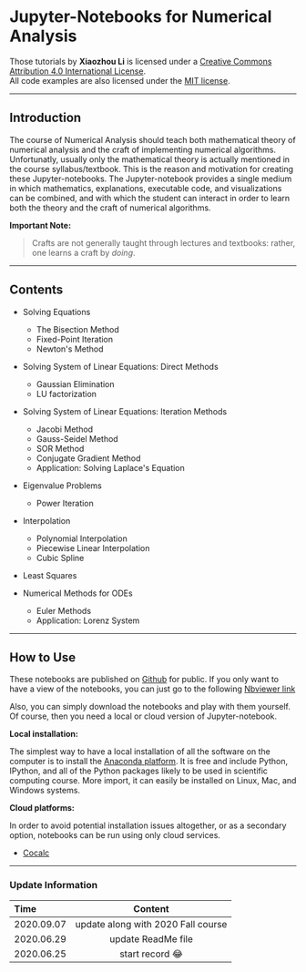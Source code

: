 # Jupyter-Notebooks for Numerical Analysis

Those tutorials by __Xiaozhou Li__ is licensed under a <a rel="license" href="http://creativecommons.org/licenses/by/4.0/">Creative Commons Attribution 4.0 International License</a>.  
All code examples are also licensed under the [MIT license](http://opensource.org/licenses/MIT).



***

## Introduction
The course of Numerical Analysis should teach both mathematical theory of
numerical analysis and the craft of implementing numerical algorithms.
Unfortunatly, usually only the mathematical theory is actually mentioned in the
course syllabus/textbook.  This is the reason and motivation for creating these
Jupyter-notebooks.  The Jupyter-notebook provides a single medium in which
mathematics, explanations, executable code, and visualizations can be combined,
and with which the student can interact in order to learn both the theory and
the craft of numerical algorithms. 

**Important Note:**

> Crafts are not generally taught through lectures and textbooks: rather, one
> learns a craft by _doing_.



***

## Contents

* Solving Equations

  - The Bisection Method
  - Fixed-Point Iteration
  - Newton's Method

* Solving System of Linear Equations: Direct Methods

  - Gaussian Elimination
  - LU factorization

* Solving System of Linear Equations: Iteration Methods

  - Jacobi Method
  - Gauss-Seidel Method
  - SOR Method
  - Conjugate Gradient Method
  - Application: Solving Laplace's Equation

* Eigenvalue Problems

  - Power Iteration

* Interpolation

  - Polynomial Interpolation
  - Piecewise Linear Interpolation
  - Cubic Spline

* Least Squares

* Numerical Methods for ODEs
  - Euler Methods
  - Application: Lorenz System

  

***

## How to Use
These notebooks are published on [Github](https://github.com/xiaozhouli/Jupyter/tree/master/Numerical_Analysis) for public.  If you only want to have
a view of the notebooks, you can just go to the following [Nbviewer link](https://nbviewer.jupyter.org/github/xiaozhouli/Jupyter/tree/master/Numerical_Analysis/)

Also, you can simply download the notebooks and play with them yourself.  Of course, then you need a local or cloud version of Jupyter-notebook.

**Local installation:** 

The simplest way to have a local installation of all the software on the computer is to install the [Anaconda platform](https://www.anaconda.org).  It is free and include Python, IPython, and all of the Python packages likely to be used in scientific computing course.  More import, it can easily be installed on Linux, Mac, and Windows systems.

**Cloud platforms:**

In order to avoid potential installation issues altogether, or as a secondary option, notebooks can be run using only cloud services.
* [Cocalc](https://cocalc.com/doc/jupyter-notebook.html)

  

***

### Update Information

| Time       |      Content       |
| :--------- | :----------------: |
| 2020.09.07 | update along with 2020 Fall course |
| 2020.06.29 | update ReadMe file |
| 2020.06.25 | start record :joy: |

